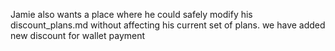 Jamie also wants a place where he could safely modify his discount_plans.md without affecting his current set of plans.
we have added new discount for wallet payment
